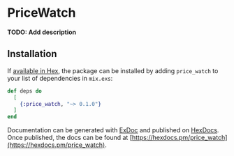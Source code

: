 # PriceWatch

**TODO: Add description**

## Installation

If [available in Hex](https://hex.pm/docs/publish), the package can be installed
by adding `price_watch` to your list of dependencies in `mix.exs`:

```elixir
def deps do
  [
    {:price_watch, "~> 0.1.0"}
  ]
end
```

Documentation can be generated with [ExDoc](https://github.com/elixir-lang/ex_doc)
and published on [HexDocs](https://hexdocs.pm). Once published, the docs can
be found at [https://hexdocs.pm/price_watch](https://hexdocs.pm/price_watch).


